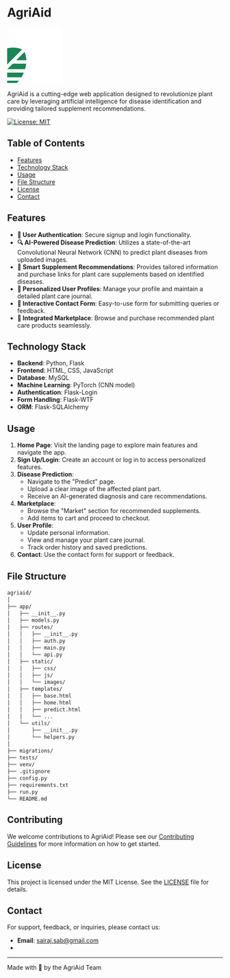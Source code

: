 # AgriAid

![AgriAid Logo](static\images\logo.svg)

AgriAid is a cutting-edge web application designed to revolutionize plant care by leveraging artificial intelligence for disease identification and providing tailored supplement recommendations.

[![License: MIT](https://img.shields.io/badge/License-MIT-yellow.svg)](https://opensource.org/licenses/MIT)

## Table of Contents

- [Features](#features)
- [Technology Stack](#technology-stack)
- [Usage](#usage)
- [File Structure](#file-structure)
- [License](#license)
- [Contact](#contact)

## Features

- **🔐 User Authentication**: Secure signup and login functionality.
- **🔍 AI-Powered Disease Prediction**: Utilizes a state-of-the-art Convolutional Neural Network (CNN) to predict plant diseases from uploaded images.
- **💊 Smart Supplement Recommendations**: Provides tailored information and purchase links for plant care supplements based on identified diseases.
- **👤 Personalized User Profiles**: Manage your profile and maintain a detailed plant care journal.
- **📝 Interactive Contact Form**: Easy-to-use form for submitting queries or feedback.
- **🛒 Integrated Marketplace**: Browse and purchase recommended plant care products seamlessly.

## Technology Stack

- **Backend**: Python, Flask
- **Frontend**: HTML, CSS, JavaScript
- **Database**: MySQL
- **Machine Learning**: PyTorch (CNN model)
- **Authentication**: Flask-Login
- **Form Handling**: Flask-WTF
- **ORM**: Flask-SQLAlchemy

## Usage

1. **Home Page**: Visit the landing page to explore main features and navigate the app.
2. **Sign Up/Login**: Create an account or log in to access personalized features.
3. **Disease Prediction**:
   - Navigate to the "Predict" page.
   - Upload a clear image of the affected plant part.
   - Receive an AI-generated diagnosis and care recommendations.
4. **Marketplace**:
   - Browse the "Market" section for recommended supplements.
   - Add items to cart and proceed to checkout.
5. **User Profile**:
   - Update personal information.
   - View and manage your plant care journal.
   - Track order history and saved predictions.
6. **Contact**: Use the contact form for support or feedback.

## File Structure

```
agriaid/
│
├── app/
│   ├── __init__.py
│   ├── models.py
│   ├── routes/
│   │   ├── __init__.py
│   │   ├── auth.py
│   │   ├── main.py
│   │   └── api.py
│   ├── static/
│   │   ├── css/
│   │   ├── js/
│   │   └── images/
│   ├── templates/
│   │   ├── base.html
│   │   ├── home.html
│   │   ├── predict.html
│   │   └── ...
│   └── utils/
│       ├── __init__.py
│       └── helpers.py
│
├── migrations/
├── tests/
├── venv/
├── .gitignore
├── config.py
├── requirements.txt
├── run.py
└── README.md
```

## Contributing

We welcome contributions to AgriAid! Please see our [Contributing Guidelines](CONTRIBUTING.md) for more information on how to get started.

## License

This project is licensed under the MIT License. See the [LICENSE](LICENSE) file for details.

## Contact

For support, feedback, or inquiries, please contact us:

- **Email**: sairaj.sab@gmail.com
- 
---

Made with 💚 by the AgriAid Team
